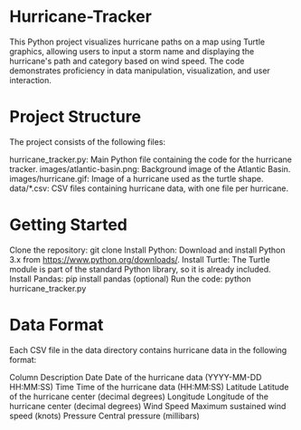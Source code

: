 # Hurricane-Tracker
This Python project visualizes hurricane paths on a map using Turtle graphics, allowing users to input a storm name and displaying the hurricane's path and category based on wind speed. The code demonstrates proficiency in data manipulation, visualization, and user interaction.

# Project Structure
The project consists of the following files:

hurricane_tracker.py: Main Python file containing the code for the hurricane tracker.
images/atlantic-basin.png: Background image of the Atlantic Basin.
images/hurricane.gif: Image of a hurricane used as the turtle shape.
data/*.csv: CSV files containing hurricane data, with one file per hurricane.

# Getting Started
Clone the repository: git clone <repository URL>
Install Python: Download and install Python 3.x from https://www.python.org/downloads/.
Install Turtle: The Turtle module is part of the standard Python library, so it is already included.
Install Pandas: pip install pandas (optional)
Run the code: python hurricane_tracker.py

# Data Format
Each CSV file in the data directory contains hurricane data in the following format:

Column	Description
Date	Date of the hurricane data (YYYY-MM-DD HH:MM:SS)
Time	Time of the hurricane data (HH:MM:SS)
Latitude	Latitude of the hurricane center (decimal degrees)
Longitude	Longitude of the hurricane center (decimal degrees)
Wind Speed	Maximum sustained wind speed (knots)
Pressure	Central pressure (millibars)
